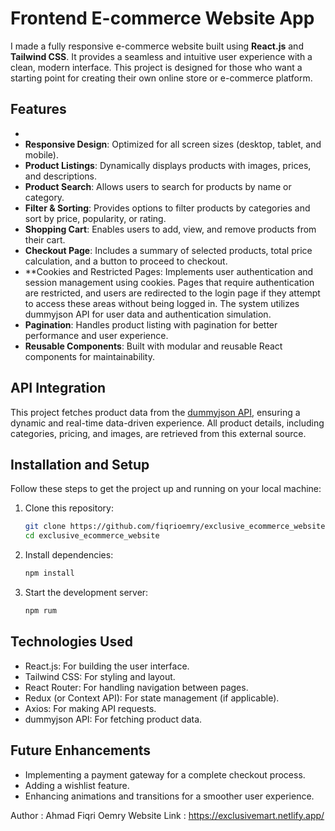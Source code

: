 # Frontend E-commerce Website App

I made a fully responsive e-commerce website built using **React.js** and **Tailwind CSS**. It provides a seamless and intuitive user experience with a clean, modern interface. This project is designed for those who want a starting point for creating their own online store or e-commerce platform.

## Features
- 
- **Responsive Design**: Optimized for all screen sizes (desktop, tablet, and mobile).
- **Product Listings**: Dynamically displays products with images, prices, and descriptions.
- **Product Search**: Allows users to search for products by name or category.
- **Filter & Sorting**: Provides options to filter products by categories and sort by price, popularity, or rating.
- **Shopping Cart**: Enables users to add, view, and remove products from their cart.
- **Checkout Page**: Includes a summary of selected products, total price calculation, and a button to proceed to checkout.
- **Cookies and Restricted Pages: Implements user authentication and session management using cookies. Pages that require authentication are restricted, and users are redirected to the login page if they attempt to access these areas without being logged in. The system utilizes dummyjson API for user data and authentication simulation.
- **Pagination**: Handles product listing with pagination for better performance and user experience.
- **Reusable Components**: Built with modular and reusable React components for maintainability.

## API Integration

This project fetches product data from the [dummyjson API](https://dummyjson.com/), ensuring a dynamic and real-time data-driven experience. All product details, including categories, pricing, and images, are retrieved from this external source.


## Installation and Setup

Follow these steps to get the project up and running on your local machine:

1. Clone this repository:
   ```bash
   git clone https://github.com/fiqrioemry/exclusive_ecommerce_website.git
   cd exclusive_ecommerce_website

2. Install dependencies:
   ```bash
   npm install

3. Start the development server:
   ```bash
   npm rum
## Technologies Used
- React.js: For building the user interface.
- Tailwind CSS: For styling and layout.
- React Router: For handling navigation between pages.
- Redux (or Context API): For state management (if applicable).
- Axios: For making API requests.
- dummyjson API: For fetching product data.

## Future Enhancements
- Implementing a payment gateway for a complete checkout process.
- Adding a wishlist feature.
- Enhancing animations and transitions for a smoother user experience.

Author : Ahmad Fiqri Oemry 
Website Link : https://exclusivemart.netlify.app/
